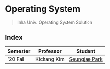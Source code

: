 # Operating System

> Inha Univ. Operating System Solution

## Index

| Semester | Professor   | Student                          |
| -------- | ----------- | -------------------------------- |
| ’20 Fall | Kichang Kim | [Seungjae Park](./psj/README.md) |
